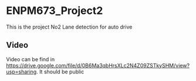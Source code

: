 # ENPM673_Project2
This is the project No2 Lane detection for auto drive

## Video
Video can be find in https://drive.google.com/file/d/0B6Ma3qbHrsXLc2N4Z09ZSTkySHM/view?usp=sharing. It should be public
